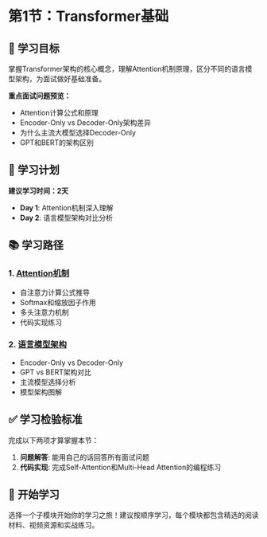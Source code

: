 # 第1节：Transformer基础

## 🎯 学习目标

掌握Transformer架构的核心概念，理解Attention机制原理，区分不同的语言模型架构，为面试做好基础准备。

**重点面试问题预览：**
- Attention计算公式和原理
- Encoder-Only vs Decoder-Only架构差异
- 为什么主流大模型选择Decoder-Only
- GPT和BERT的架构区别

## 📅 学习计划

**建议学习时间：2天**

- **Day 1**: Attention机制深入理解
- **Day 2**: 语言模型架构对比分析

## 📚 学习路径

### 1. [Attention机制](attention.md)
- 自注意力计算公式推导
- Softmax和缩放因子作用
- 多头注意力机制
- 代码实现练习

### 2. [语言模型架构](language-models.md)  
- Encoder-Only vs Decoder-Only
- GPT vs BERT架构对比
- 主流模型选择分析
- 模型架构图解

## ✅ 学习检验标准

完成以下两项才算掌握本节：

1. **问题解答**: 能用自己的话回答所有面试问题
2. **代码实现**: 完成Self-Attention和Multi-Head Attention的编程练习

## 🚀 开始学习

选择一个子模块开始你的学习之旅！建议按顺序学习，每个模块都包含精选的阅读材料、视频资源和实战练习。
